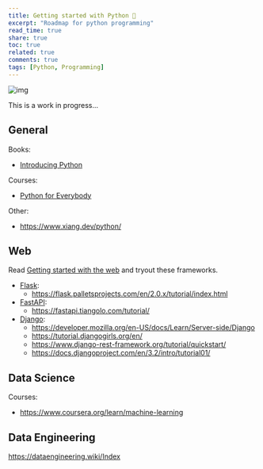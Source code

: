 ```yaml
---
title: Getting started with Python 🐍
excerpt: "Roadmap for python programming"
read_time: true
share: true
toc: true
related: true
comments: true
tags: [Python, Programming]
---
```


![img](https://media.istockphoto.com/photos/reticulated-python-picture-id487506120?k=20&m=487506120&s=612x612&w=0&h=KsdD4vIOGsCTwHuDyoljO6Dbp4tBEW_W1gDASzK8KnY=)

This is a work in progress...

## General

Books:

- [Introducing Python](https://www.oreilly.com/library/view/introducing-python-2nd/9781492051374/)

Courses:

- [Python for Everybody](https://www.coursera.org/specializations/python)

Other:

- https://www.xiang.dev/python/

## Web

Read [Getting started with the web](https://developer.mozilla.org/en-US/docs/Learn/Getting_started_with_the_web) and tryout these frameworks.

- [Flask](https://flask.palletsprojects.com/en/2.0.x/):
  - https://flask.palletsprojects.com/en/2.0.x/tutorial/index.html
- [FastAPI](https://fastapi.tiangolo.com/):
  - https://fastapi.tiangolo.com/tutorial/
- [Django](https://www.djangoproject.com/):
  - https://developer.mozilla.org/en-US/docs/Learn/Server-side/Django
  - https://tutorial.djangogirls.org/en/
  - https://www.django-rest-framework.org/tutorial/quickstart/
  - https://docs.djangoproject.com/en/3.2/intro/tutorial01/

## Data Science

Courses:

- https://www.coursera.org/learn/machine-learning

## Data Engineering

https://dataengineering.wiki/Index
